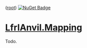 ﻿([root](https://github.com/CalionVarduk/LfrlAnvil))
[![NuGet Badge](https://buildstats.info/nuget/LfrlAnvil.Mapping)](https://www.nuget.org/packages/LfrlAnvil.Mapping/)

# [LfrlAnvil.Mapping](https://github.com/CalionVarduk/LfrlAnvil/tree/main/src/LfrlAnvil.Mapping)

Todo.
